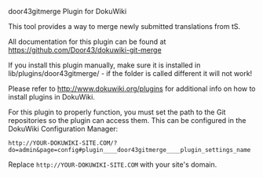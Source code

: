 door43gitmerge Plugin for DokuWiki

This tool provides a way to merge newly submitted translations from tS.

All documentation for this plugin can be found at
https://github.com/Door43/dokuwiki-git-merge

If you install this plugin manually, make sure it is installed in
lib/plugins/door43gitmerge/ - if the folder is called different it
will not work!

Please refer to http://www.dokuwiki.org/plugins for additional info
on how to install plugins in DokuWiki.

For this plugin to properly function, you must set the path to the
Git repositories so the plugin can access them. This can be configured
in the DokuWiki Configuration Manager:

    http://YOUR-DOKUWIKI-SITE.COM/?do=admin&page=config#plugin____door43gitmerge____plugin_settings_name

Replace `http://YOUR-DOKUWIKI-SITE.COM` with your site's domain.